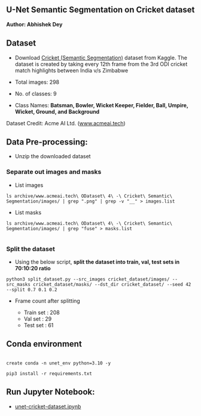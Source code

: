## U-Net Semantic Segmentation on Cricket dataset

**Author: Abhishek Dey**

## Dataset

* Download [Cricket (Semantic Segmentation)](https://www.kaggle.com/datasets/sadhliroomyprime/cricket-semantic-segmentation/data) dataset from Kaggle. The dataset is created by taking every 12th frame from the 3rd ODI cricket match highlights between India v/s Zimbabwe

* Total images: 298

* No. of classes: 9

* Class Names: **Batsman, Bowler, Wicket Keeper, Fielder, Ball, Umpire, Wicket, Ground, and Background**


Dataset Credit: Acme AI Ltd. (www.acmeai.tech)


## Data Pre-processing:

* Unzip the downloaded dataset

### Separate out images and masks

* List images

```
ls archive/www.acmeai.tech\ ODataset\ 4\ -\ Cricket\ Semantic\ Segmentation/images/ | grep ".png" | grep -v "__" > images.list

```

* List masks

```
ls archive/www.acmeai.tech\ ODataset\ 4\ -\ Cricket\ Semantic\ Segmentation/images/ | grep "fuse" > masks.list


```

### Split the dataset

* Using the below script, **split the dataset into train, val, test sets in 70:10:20 ratio**

```
python3 split_dataset.py --src_images cricket_dataset/images/ --src_masks cricket_dataset/masks/ --dst_dir cricket_dataset/ --seed 42 --split 0.7 0.1 0.2

```

* Frame count after splitting

  * Train set : 208
  * Val set   : 29
  * Test set  : 61
  

## Conda environment

```

create conda -n unet_env python=3.10 -y

pip3 install -r requirements.txt

```

## Run Jupyter Notebook:

* [unet-cricket-dataset.ipynb](unet-cricket-dataset.ipynb)
